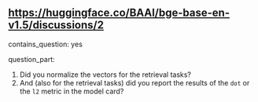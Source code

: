 ## https://huggingface.co/BAAI/bge-base-en-v1.5/discussions/2

contains_question: yes

question_part: 
1. Did you normalize the vectors for the retrieval tasks?
2. And (also for the retrieval tasks) did you report the results of the `dot` or the `l2` metric in the model card?